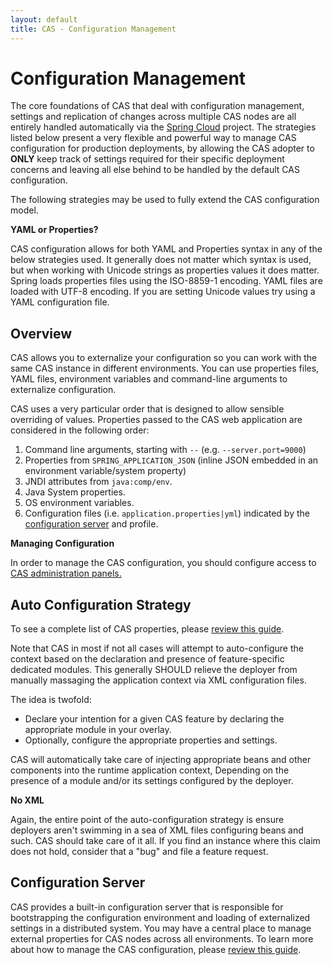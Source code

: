 ```yaml
---
layout: default
title: CAS - Configuration Management
---
```


# Configuration Management

The core foundations of CAS that deal with configuration management, settings and replication of changes
across multiple CAS nodes are all entirely handled automatically via the
[Spring Cloud](https://github.com/spring-cloud/spring-cloud-config) project. The strategies listed below
present a very flexible and powerful way to manage CAS configuration for production deployments, by
allowing the CAS adopter to **ONLY** keep track of settings required for their specific deployment concerns
and leaving all else behind to be handled by the default CAS configuration.

The following strategies may be used to fully extend the CAS configuration model.

<div class="alert alert-info"><strong>YAML or Properties?</strong><p>CAS configuration allows for both
YAML and Properties syntax in any of the below strategies used. It generally does not matter which syntax 
is used, but when working with Unicode strings as properties values it does matter. Spring loads properties
files using the ISO-8859-1 encoding. YAML files are loaded with UTF-8 encoding. If you are setting Unicode
values try using a YAML configuration file.</p></div>

## Overview

CAS allows you to externalize your configuration so you can work with the same CAS instance in
different environments. You can use properties files, YAML files, environment variables and
command-line arguments to externalize configuration.

CAS uses a very particular order that is designed to allow sensible overriding of values. Properties passed to the CAS web application 
are considered in the following order:

1. Command line arguments, starting with `--` (e.g. `--server.port=9000`)
2. Properties from `SPRING_APPLICATION_JSON` (inline JSON embedded in an environment variable/system property)
3. JNDI attributes from `java:comp/env`.
4. Java System properties.
5. OS environment variables.
6. Configuration files (i.e. `application.properties|yml`) indicated by the [configuration server](#configuration-server) and profile.

<div class="alert alert-info"><strong>Managing Configuration</strong><p>In order to manage
the CAS configuration, you should configure access
to <a href="Monitoring-Statistics.html">CAS administration panels.</a></p></div>

## Auto Configuration Strategy

To see a complete list of CAS properties, please [review this guide](Configuration-Properties.html#configuration-storage).

Note that CAS in most if not all cases will attempt to auto-configure the context based on the declaration
and presence of feature-specific dedicated modules. This generally SHOULD relieve the deployer
from manually massaging the application context via XML configuration files.

The idea is twofold:

- Declare your intention for a given CAS feature by declaring the appropriate module in your overlay.
- Optionally, configure the appropriate properties and settings.

CAS will automatically take care of injecting appropriate beans and other components into the runtime application context,
Depending on the presence of a module and/or its settings configured by the deployer.

<div class="alert alert-info"><strong>No XML</strong><p>Again, the entire point of
the auto-configuration strategy is ensure deployers aren't swimming in a sea of XML files
configuring beans and such. CAS should take care of it all. If you find an instance where
this claim does not hold, consider that a "bug" and file a feature request.</p></div>

## Configuration Server

CAS provides a built-in configuration server that is responsible for bootstrapping the configuration
environment and loading of externalized settings in a distributed system. You may have a central
place to manage external properties for CAS nodes across all environments. To learn more about how to manage the CAS configuration,
please [review this guide](Configuration-Server-Management.html).

